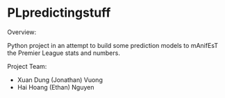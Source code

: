 # PLpredictingstuff

Overview: 

Python project in an attempt to build some prediction models to mAnifEsT the Premier League stats and numbers.

Project Team: 
- Xuan Dung (Jonathan) Vuong 
- Hai Hoang (Ethan) Nguyen 
